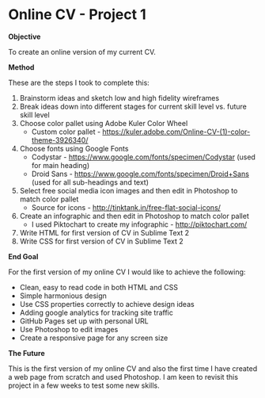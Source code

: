 Online CV - Project 1
====
**Objective** 

To create an online version of my current CV.

**Method**

These are the steps I took to complete this:

1. Brainstorm ideas and sketch low and high fidelity wireframes
2. Break ideas down into different stages for current skill level vs. future skill level
3. Choose color pallet using Adobe Kuler Color Wheel
    - Custom color pallet - https://kuler.adobe.com/Online-CV-(1)-color-theme-3926340/ 
4. Choose fonts using Google Fonts
    - Codystar - https://www.google.com/fonts/specimen/Codystar (used for main heading)
    - Droid Sans - https://www.google.com/fonts/specimen/Droid+Sans (used for all sub-headings and text)
5. Select free social media icon images and then edit in Photoshop to match color pallet
    - Source for icons - http://tinktank.in/free-flat-social-icons/ 
6. Create an infographic and then edit in Photoshop to match color pallet
    - I used Piktochart to create my infographic -  http://piktochart.com/ 
7. Write HTML for first version of CV in Sublime Text 2
8. Write CSS for first version of CV in Sublime Text 2

**End Goal**

For the first version of my online CV I would like to achieve the following:

* Clean, easy to read code in both HTML and CSS
* Simple harmonious design
* Use CSS properties correctly to achieve design ideas
* Adding google analytics for tracking site traffic
* GitHub Pages set up with personal URL
* Use Photoshop to edit images
* Create a responsive page for any screen size

**The Future**

This is the first version of my online CV and also the first time I have created a web page from scratch and used Photoshop. I am keen to revisit this project in a few weeks to test some new skills.
